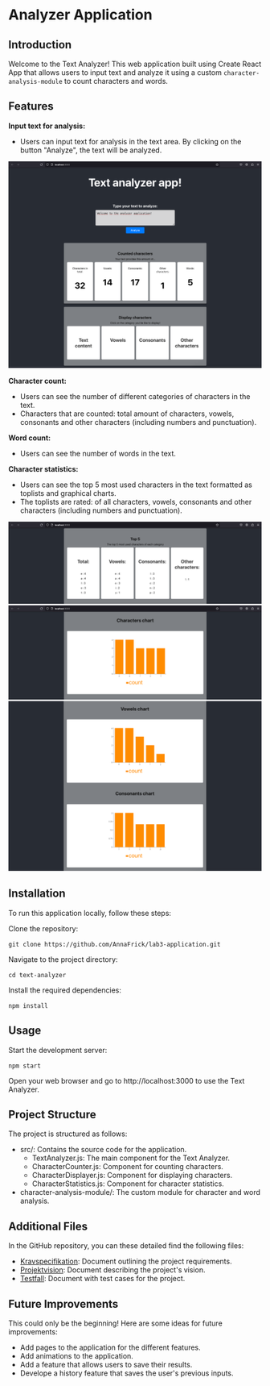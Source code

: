 # Analyzer Application

## Introduction
Welcome to the Text Analyzer! This web application built using Create React App that allows users to input text and analyze it using a custom `character-analysis-module` to count characters and words. 

## Features

**Input text for analysis:**

- Users can input text for analysis in the text area. By clicking on the button "Analyze", the text will be analyzed.

![Analyze counting](/img/analyze-count.png)

**Character count:**

- Users can see the number of different categories of characters in the text.
- Characters that are counted: total amount of characters, vowels, consonants and other characters (including numbers and punctuation).

**Word count:**

- Users can see the number of words in the text.

**Character statistics:**

- Users can see the top 5 most used characters in the text formatted as toplists and graphical charts.
- The toplists are rated: of all characters, vowels, consonants and other characters (including numbers and punctuation).

![Showing Toplists](/img/analyze-topfive.png)
![Showing Charts](/img/analyze-chart.png)
![Showing Charts](/img/analyze-chart2.png)

## Installation

To run this application locally, follow these steps:

Clone the repository:

    git clone https://github.com/AnnaFrick/lab3-application.git

Navigate to the project directory:

    cd text-analyzer

Install the required dependencies:

    npm install

## Usage

Start the development server:

    npm start

Open your web browser and go to http://localhost:3000 to use the Text Analyzer.

## Project Structure

The project is structured as follows:

- src/: Contains the source code for the application.
    - TextAnalyzer.js: The main component for the Text Analyzer.
    - CharacterCounter.js: Component for counting characters.
    - CharacterDisplayer.js: Component for displaying characters.
    - CharacterStatistics.js: Component for character statistics.
- character-analysis-module/: The custom module for character and word analysis.

## Additional Files

In the GitHub repository, you can these detailed find the following files: 

- [Kravspecifikation](https://github.com/AnnaFrick/lab3-application/wiki/Kravspecifikation): Document outlining the project requirements.
- [Projektvision](https://github.com/AnnaFrick/lab3-application/wiki/Projektvision): Document describing the project's vision.
- [Testfall](https://github.com/AnnaFrick/lab3-application/wiki/Testfall): Document with test cases for the project.

## Future Improvements

This could only be the beginning! Here are some ideas for future improvements:

- Add pages to the application for the different features.
- Add animations to the application.
- Add a feature that allows users to save their results.
- Develope a history feature that saves the user's previous inputs.
